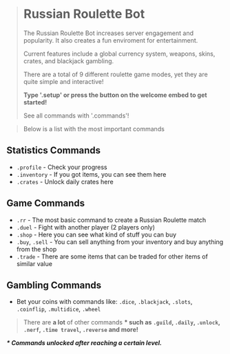 <main class="entity-content__description"><div class="content">
<blockquote>
  <h1>Russian Roulette Bot</h1>
  <p>
    <span>The Russian Roulette Bot</span> increases server engagement and popularity. It also creates a fun enviroment for entertainment.
  </p>
  <p>
    Current features include a global currency system, weapons, skins, crates, and blackjack gambling.</span>
  </p>
  <p>
    There are a total of 9 different roulette game modes, yet they are quite simple and interactive!
  </p>
  <p>
    <b>Type '.setup' or press the button on the welcome embed to get started!</b>
  </p>
  <p>
    See all commands with '.commands'!
  </p>
</blockquote>
<blockquote>
  <p>
    Below is a list with the <span>most important commands</span>
  </p>
</blockquote>
<div>
  <h2>Statistics Commands</h2>
  <ul>
  	<li><code>.profile</code> - Check your progress</li>
    <li><code>.inventory</code> - If you got items, you can see them here</li>
    <li><code>.crates</code> - Unlock daily crates here</li>
  </ul>
  <h2>Game Commands</h2>
  <ul>
    <li><code>.rr</code> - The most basic command to create a Russian Roulette match</li>
    <li><code>.duel</code> - Fight with another player (2 players only)</li>
    <li><code>.shop</code> - Here you can see what kind of stuff you can buy</li>
    <li><code>.buy</code>, <code>.sell</code> - You can sell anything from your inventory and buy anything from the shop</li>
    <li><code>.trade</code> - There are some items that can be traded for other items of similar value</li>
  </ul>  
  <h2>Gambling Commands</h2>
  <ul>
    <li>Bet your coins with commands like: <code>.dice</code>, <code>.blackjack</code>, <code>.slots</code>, <code>.coinflip</code>, <code>.multidice</code>, <code>.wheel</code></li>
  </ul>
<blockquote>
  <p>
    There are <b>a lot</b> of other commands <b> * <b>  such as <code>.guild</code>, <code>.daily</code>, <code>.unlock</code>, <code>.nerf</code>, <code>.time travel</code>, <code>.reverse</code> and more!
  </p>
</blockquote>
  <p>
  	<i>* Commands unlocked after reaching a certain level.</i>
  </p>
</div></div></main>
